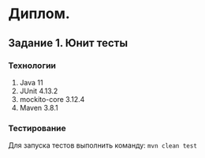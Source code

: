 # Диплом.

## Задание 1. Юнит тесты

### Технологии

1. Java 11
2. JUnit 4.13.2
3. mockito-core 3.12.4
4. Maven 3.8.1

### Тестирование

Для запуска тестов выполнить команду: `mvn clean test`